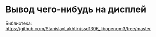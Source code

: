 # Вывод чего-нибудь на дисплей
Библиотека: https://github.com/StanislavLakhtin/ssd1306_libopencm3/tree/master